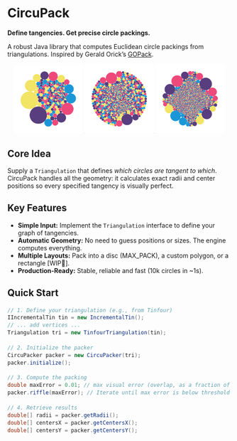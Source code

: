 # CircuPack

**Define tangencies. Get precise circle packings.**

A robust Java library that computes Euclidean circle packings from triangulations. Inspired by Gerald Orick’s [GOPack](https://github.com/kensmath/GOPack).

<p align="center">
    <img src="resources/poisson_pack.png" width="31%" height="auto" >
    <img src="resources/hex_pack.png" width="31%" height="auto">
    <img src="resources/10k.png" width="31%" height="auto">
</p>

## Core Idea

Supply a `Triangulation` that defines *which circles are tangent to which*. CircuPack handles all the geometry: it calculates exact radii and center positions so every specified tangency is visually perfect.


## Key Features

*   **Simple Input:** Implement the `Triangulation` interface to define your graph of tangencies.
*   **Automatic Geometry:** No need to guess positions or sizes. The engine computes everything.
*   **Multiple Layouts:** Pack into a disc (MAX_PACK), a custom polygon, or a rectangle [WIP🚧].
*   **Production-Ready:** Stable, reliable and fast (10k circles in ~1s).


## Quick Start

```java
// 1. Define your triangulation (e.g., from Tinfour)
IIncrementalTin tin = new IncrementalTin();
// ... add vertices ...
Triangulation tri = new TinfourTriangulation(tin);

// 2. Initialize the packer
CircuPacker packer = new CircuPacker(tri);
packer.initialize();

// 3. Compute the packing
double maxError = 0.01; // max visual error (overlap, as a fraction of circle radius)
packer.riffle(maxError); // Iterate until max error is below threshold

// 4. Retrieve results
double[] radii = packer.getRadii();
double[] centersX = packer.getCentersX();
double[] centersY = packer.getCentersY();
```
